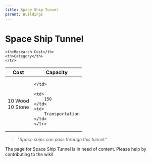 ```yaml
---
title: Space Ship Tunnel
parent: Buildings
---
```

# Space Ship Tunnel

<table>
<thead>
	<tr>
	<th>Cost</th>
	<th>Capacity</th>
	
	<th>Research Cost</th>
	<th>Category</th>
	</tr>
</thead>
<tbody>
	<tr>
	<td>
		10 Wood<br>10 Stone
	</td>
	<td>
		
	</td>
	
	<td>
		150
	</td>
	<td>
		Transportation
	</td>
	</tr>
</tbody>
</table>

> *"Space ships can pass through this tunnel."*

The page for Space Ship Tunnel is in need of content. Please help by contributing to the wiki!
